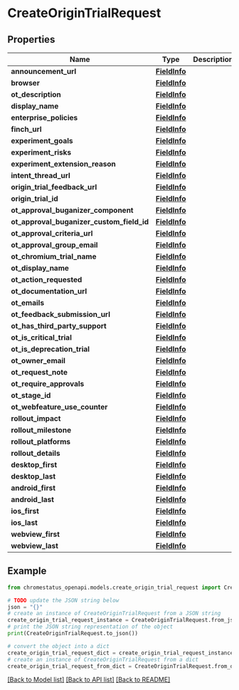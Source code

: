 # CreateOriginTrialRequest


## Properties

Name | Type | Description | Notes
------------ | ------------- | ------------- | -------------
**announcement_url** | [**FieldInfo**](FieldInfo.md) |  | [optional] 
**browser** | [**FieldInfo**](FieldInfo.md) |  | [optional] 
**ot_description** | [**FieldInfo**](FieldInfo.md) |  | [optional] 
**display_name** | [**FieldInfo**](FieldInfo.md) |  | [optional] 
**enterprise_policies** | [**FieldInfo**](FieldInfo.md) |  | [optional] 
**finch_url** | [**FieldInfo**](FieldInfo.md) |  | [optional] 
**experiment_goals** | [**FieldInfo**](FieldInfo.md) |  | [optional] 
**experiment_risks** | [**FieldInfo**](FieldInfo.md) |  | [optional] 
**experiment_extension_reason** | [**FieldInfo**](FieldInfo.md) |  | [optional] 
**intent_thread_url** | [**FieldInfo**](FieldInfo.md) |  | [optional] 
**origin_trial_feedback_url** | [**FieldInfo**](FieldInfo.md) |  | [optional] 
**origin_trial_id** | [**FieldInfo**](FieldInfo.md) |  | [optional] 
**ot_approval_buganizer_component** | [**FieldInfo**](FieldInfo.md) |  | [optional] 
**ot_approval_buganizer_custom_field_id** | [**FieldInfo**](FieldInfo.md) |  | [optional] 
**ot_approval_criteria_url** | [**FieldInfo**](FieldInfo.md) |  | [optional] 
**ot_approval_group_email** | [**FieldInfo**](FieldInfo.md) |  | [optional] 
**ot_chromium_trial_name** | [**FieldInfo**](FieldInfo.md) |  | [optional] 
**ot_display_name** | [**FieldInfo**](FieldInfo.md) |  | [optional] 
**ot_action_requested** | [**FieldInfo**](FieldInfo.md) |  | [optional] 
**ot_documentation_url** | [**FieldInfo**](FieldInfo.md) |  | [optional] 
**ot_emails** | [**FieldInfo**](FieldInfo.md) |  | [optional] 
**ot_feedback_submission_url** | [**FieldInfo**](FieldInfo.md) |  | [optional] 
**ot_has_third_party_support** | [**FieldInfo**](FieldInfo.md) |  | [optional] 
**ot_is_critical_trial** | [**FieldInfo**](FieldInfo.md) |  | [optional] 
**ot_is_deprecation_trial** | [**FieldInfo**](FieldInfo.md) |  | [optional] 
**ot_owner_email** | [**FieldInfo**](FieldInfo.md) |  | [optional] 
**ot_request_note** | [**FieldInfo**](FieldInfo.md) |  | [optional] 
**ot_require_approvals** | [**FieldInfo**](FieldInfo.md) |  | [optional] 
**ot_stage_id** | [**FieldInfo**](FieldInfo.md) |  | [optional] 
**ot_webfeature_use_counter** | [**FieldInfo**](FieldInfo.md) |  | [optional] 
**rollout_impact** | [**FieldInfo**](FieldInfo.md) |  | [optional] 
**rollout_milestone** | [**FieldInfo**](FieldInfo.md) |  | [optional] 
**rollout_platforms** | [**FieldInfo**](FieldInfo.md) |  | [optional] 
**rollout_details** | [**FieldInfo**](FieldInfo.md) |  | [optional] 
**desktop_first** | [**FieldInfo**](FieldInfo.md) |  | [optional] 
**desktop_last** | [**FieldInfo**](FieldInfo.md) |  | [optional] 
**android_first** | [**FieldInfo**](FieldInfo.md) |  | [optional] 
**android_last** | [**FieldInfo**](FieldInfo.md) |  | [optional] 
**ios_first** | [**FieldInfo**](FieldInfo.md) |  | [optional] 
**ios_last** | [**FieldInfo**](FieldInfo.md) |  | [optional] 
**webview_first** | [**FieldInfo**](FieldInfo.md) |  | [optional] 
**webview_last** | [**FieldInfo**](FieldInfo.md) |  | [optional] 

## Example

```python
from chromestatus_openapi.models.create_origin_trial_request import CreateOriginTrialRequest

# TODO update the JSON string below
json = "{}"
# create an instance of CreateOriginTrialRequest from a JSON string
create_origin_trial_request_instance = CreateOriginTrialRequest.from_json(json)
# print the JSON string representation of the object
print(CreateOriginTrialRequest.to_json())

# convert the object into a dict
create_origin_trial_request_dict = create_origin_trial_request_instance.to_dict()
# create an instance of CreateOriginTrialRequest from a dict
create_origin_trial_request_from_dict = CreateOriginTrialRequest.from_dict(create_origin_trial_request_dict)
```
[[Back to Model list]](../README.md#documentation-for-models) [[Back to API list]](../README.md#documentation-for-api-endpoints) [[Back to README]](../README.md)



